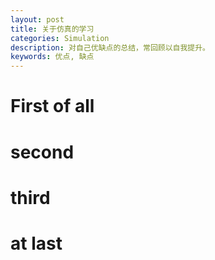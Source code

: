 ```yaml
---
layout: post
title: 关于仿真的学习
categories: Simulation
description: 对自己优缺点的总结，常回顾以自我提升。
keywords: 优点, 缺点
---
```


# First of all

# second

# third

# at last
